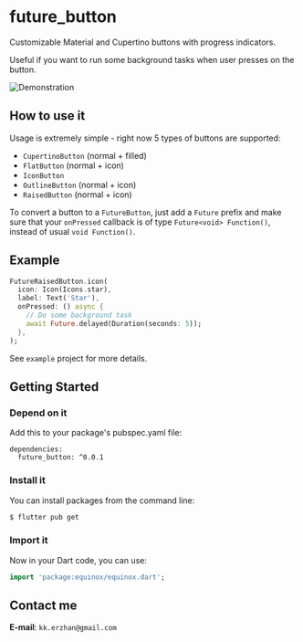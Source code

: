 # future_button

Customizable Material and Cupertino buttons with progress indicators.

Useful if you want to run some background tasks when user presses on the button.

![Demonstration](https://github.com/kekland/future_button/blob/master/images/future_button.gif)

## How to use it

Usage is extremely simple - right now 5 types of buttons are supported:

- `CupertinoButton` (normal + filled)
- `FlatButton` (normal + icon)
- `IconButton`
- `OutlineButton` (normal + icon)
- `RaisedButton` (normal + icon)

To convert a button to a `FutureButton`, just add a `Future` prefix and make sure that your `onPressed` callback is of type `Future<void> Function()`, instead of usual `void Function()`.

## Example

```dart
FutureRaisedButton.icon(
  icon: Icon(Icons.star),
  label: Text('Star'),
  onPressed: () async {
    // Do some background task
    await Future.delayed(Duration(seconds: 5));
  },
);
```

See `example` project for more details.

## Getting Started

### Depend on it

Add this to your package's pubspec.yaml file:

```
dependencies:
  future_button: ^0.0.1
```

### Install it

You can install packages from the command line:

```bash
$ flutter pub get
```

### Import it

Now in your Dart code, you can use:

```dart
import 'package:equinox/equinox.dart';
```

## Contact me

**E-mail**: `kk.erzhan@gmail.com`